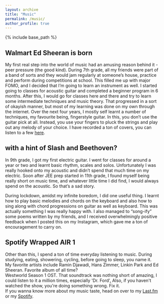 ```yaml
---
layout: archive
title: "Music"
permalink: /music/
author_profile: true
---
```

{% include base_path %}
## Walmart Ed Sheeran is born
My first real step into the world of music had an amusing reason behind it - peer pressure (the good kind). During 7th grade, all my friends were part of a band of sorts and they would jam regularly at someone’s house, practice and perform during competitions at school. This filled me up with major FOMO, and I decided that I’m going to learn an instrument as well. I started going to classes for acoustic guitar and completed a beginner program in 6 months. After this, I would go for classes here and there and try to learn some intermediate techniques and music theory. That progressed in a sort of okayish manner, but most of my learning was done on my own through the internet. Over the next four years, I mostly self learnt a number of techniques, my favourite being, fingerstyle guitar. In this, you don’t use the guitar pick at all. Instead, you use your fingers to pluck the strings and play out any melody of your choice. I have recorded a ton of covers, you can listen to a few [here](/covers).

## with a hint of Slash and Beethoven?
In 9th grade, I got my first electric guitar. I went for classes for around a year or two and learnt basic rhythm, scales and solos. Unfortunately I was really hooked onto my acoustic and didn’t spend that much time on my electric. Soon after JEE prep started in 11th grade, I found myself being really short on music time, and whatever little time I did find, I would always spend on the acoustic. So that’s a sad story.<br>

During lockdown, amidst my infinite boredom, I did one useful thing. I learnt how to play basic melodies and chords on the keyboard and also how to sing along with chord progressions on guitar as well as keyboard. This was actually something I was really happy with. I also managed to “song-ify” some poems written by my friends, and I received overwhelmingly positive feedback when I posted this on my Instagram, which gave me a ton of encouragement to carry on.

##  Spotify Wrapped AIR 1
Other than this, I spend a ton of time everyday listening to music. During studying, eating, showering, cycling, before going to sleep, you name it.<br>
My favorite artists include Ramin Djawadi, Hans Zimmer, Linkin Park and Ed Sheeran. Favorite album of all time? <br>
Westworld Season 1 OST. That soundtrack was nothing short of amazing, I could listen to it a million times, especially 'Dr. Ford'[.](https://open.spotify.com/album/43pttVYo7IjBvive3uebVF?si=yFhMCU9sSZSIKBDsnxNzgg) Also, if you haven't watched the show, you're doing something wrong. Fix it.<br>
If you wanna know more about my music taste, head on over to my [Last.fm](https://www.last.fm/user/ganinga) or my [Spotify](https://open.spotify.com/user/_ganinga_).

